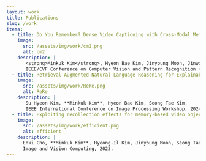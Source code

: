 ```yaml
---
layout: work
title: Publications
slug: /work
items:
  - title: Do You Remember? Dense Video Captioning with Cross-Modal Memory Retrieval
    image:
      src: /assets/img/work/cm2.png
      alt: cm2
    description: |  
       <strong>Minkuk Kim</strong>, Hyeon Bae Kim, Jinyoung Moon, Jinwoo Choi, Seong Tae Kim.  
       IEEE/CVF Conference on Computer Vision and Pattern Recognition (**CVPR**), 2024.
  - title: Retrieval-Augmented Natural Language Reasoning for Explainable Visual Question Answering
    image:
      src: /assets/img/work/ReRe.png
      alt: ReRe
    description: |  
       Su Hyeon Kim, **Minkuk Kim**, Hyeon Bae Kim, Seong Tae Kim.  
       IEEE International Conference on Image Processing Workshop, 2024.
  - title: Exploiting recollection effects for memory-based video object segmentation   
    image:
      src: /assets/img/work/efficient.png
      alt: efficient
    description: |  
      Enki Cho, **Minkuk Kim**, Hyeong-Il Kim, Jinyoung Moon, Seong Tae Kim.  
      Image and Vision Computing, 2023.
---
```

<br />
<br />
